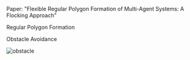 Paper: "Flexible Regular Polygon Formation of Multi-Agent Systems: A Flocking Approach"

Regular Polygon Formation


Obstacle Avoidance


![obstacle](https://github.com/smmss/Regular-Polygon-Formation/assets/53211406/a9ad8e36-dac2-47e1-a73b-89683787e3b6)
